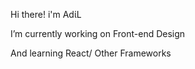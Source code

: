 Hi there!  i'm  ΑdίL


I’m currently working on Front-end Design

And  learning React/ Other Frameworks

